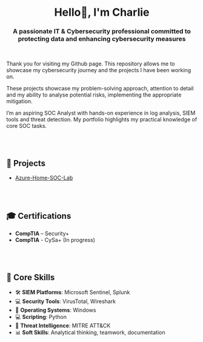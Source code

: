 <h1 align="center">Hello👋,  I'm Charlie</h1>
<h3 align="center">A passionate IT & Cybersecurity professional committed to protecting data and enhancing cybersecurity measures</h3>
 <br />


 Thank you for visiting my Github page. This repository allows me to showcase my cybersecurity journey and the projects I have been working on.

 
 These projects showcase my problem-solving approach, attention to detail and my ability to analyse potential risks, implementing the appropriate mitigation.

 I’m an aspiring SOC Analyst with hands-on experience in log analysis, SIEM tools and threat detection. My portfolio highlights my practical knowledge of core SOC tasks.

 



 <br />
 <br />


<h2>📁 Projects</h2>

- [Azure-Home-SOC-Lab](https://github.com/Ikulyte/Azure-Home-SOC-Lab)


 <br />
 <br />

<h2>🎓 Certifications</h2>

- **CompTIA** – Security+
- **CompTIA** - CySa+ (In progress)



 <br />
 <br />
 

<h2>🧰 Core Skills</h2>

- 🛠️ **SIEM Platforms**: Microsoft Sentinel, Splunk
- 💻 **Security Tools**: VirusTotal, Wireshark
- 🐧 **Operating Systems**: Windows
- 💻 **Scripting**: Python 
- 🧠 **Threat Intelligence**: MITRE ATT&CK  
- 📊 **Soft Skills**: Analytical thinking, teamwork, documentation

 <br />

